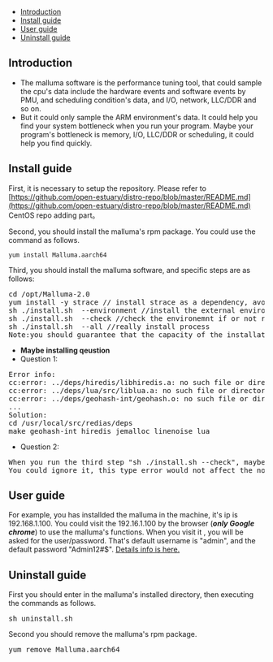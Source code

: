 * [Introduction](#1)
* [Install guide](#2)
* [User guide](#3)
* [Uninstall guide](#4)

<h2 id="1">Introduction</h2>

- The malluma software is the performance tuning tool, that could sample the cpu's data include the hardware events and software events by PMU, and scheduling condition's data, and I/O, network, LLC/DDR and so on. 
- But it could only sample the ARM environment's data. It could help you  find your system bottleneck when you run your program. Maybe your program's bottleneck  is memory, I/O, LLC/DDR or scheduling, it could help you find  quickly.

<h2 id="2">Install guide</h2>

First, it is necessary to setup the repository. Please refer to [https://github.com/open-estuary/distro-repo/blob/master/README.md](https://github.com/open-estuary/distro-repo/blob/master/README.md) CentOS repo adding part。

Second, you should install the malluma's rpm package. You could use the command  as follows.
```
yum install Malluma.aarch64
```

Third, you should install the malluma software, and specific steps are as follows:
    
<pre>
cd /opt/Malluma-2.0 
yum install -y strace // install strace as a dependency, avoid this operation in next malluma version
sh ./install.sh  --environment //install the external environment
sh ./install.sh  --check //check the environemnt if or not ready
sh ./install.sh  --all //really install process
Note:you should guarantee that the capacity of the installation directory is more than 50G.
</pre>

- **Maybe installing qeustion**
- Question 1: 
<pre>
Error info:
cc:error: ../deps/hiredis/libhiredis.a: no such file or directory
cc:error: ../deps/lua/src/liblua.a: no such file or directory
cc:error: ../deps/geohash-int/geohash.o: no such file or directory
...
Solution:
cd /usr/local/src/redias/deps
make geohash-int hiredis jemalloc linenoise lua
</pre>
- Question 2:
<pre>
When you run the third step "sh ./install.sh --check", maybe has some erros such as "./install.sh:line 475: 4*100+16*10+:syntax error:operand expected (error token is '+')". 
You could ignore it, this type error would not affect the normal function about the Malluma.
</pre>

<h2 id="3">User guide</h2>

For example, you has installded the malluma in the machine, it's ip is 192.168.1.100.
You could visit the 192.16.1.100 by the browser (***only Google chrome***) to use the malluma's functions. When you visit it , you will be asked for the user/password.  That's default username is "admin", and the default password "Admin12#$". [Details info is here.](https://github.com/open-estuary/estuary/blob/master/doc/Malluma_UserGuide.pdf)

<h2 id="4">Uninstall guide</h2>

First you should enter in the malluma's installed directory, then executing the commands as follows.
<pre>
sh uninstall.sh
</pre>
Second you should remove the malluma's rpm package.
<pre>
yum remove Malluma.aarch64
</pre>
